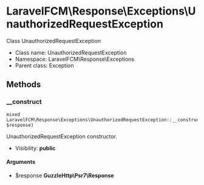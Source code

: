 LaravelFCM\Response\Exceptions\UnauthorizedRequestException
===============

Class UnauthorizedRequestException




* Class name: UnauthorizedRequestException
* Namespace: LaravelFCM\Response\Exceptions
* Parent class: Exception







Methods
-------


### __construct

    mixed LaravelFCM\Response\Exceptions\UnauthorizedRequestException::__construct(\GuzzleHttp\Psr7\Response $response)

UnauthorizedRequestException constructor.



* Visibility: **public**


#### Arguments
* $response **GuzzleHttp\Psr7\Response**


